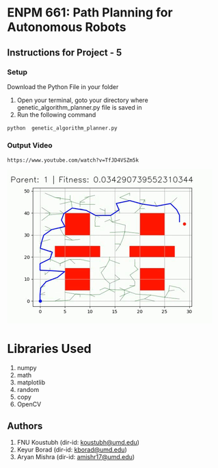 # ENPM 661: Path Planning for Autonomous Robots
## Instructions for Project - 5


### Setup
Download the Python File in your folder
1. Open your terminal, goto your directory where genetic_algorithm_planner.py file is saved in
2. Run the following command

```
python  genetic_algorithm_planner.py
```

### Output Video
```
https://www.youtube.com/watch?v=TfJD4VSZm5k
```
![Output](GeneticAlgorithmPathPlanner.gif)

# Libraries Used
1. numpy
2. math
3. matplotlib
5. random
6. copy
7. OpenCV

## Authors
  
1. FNU Koustubh  (dir-id: koustubh@umd.edu)
2. Keyur Borad   (dir-id: kborad@umd.edu)
3. Aryan Mishra  (dir-id: amishr17@umd.edu)
